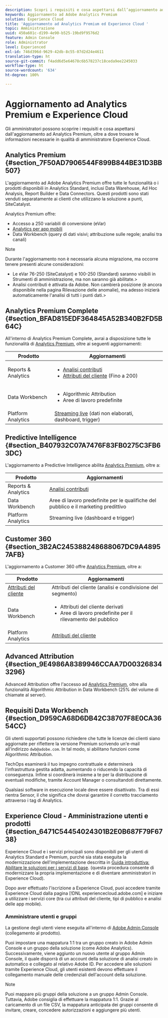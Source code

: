 ```yaml
---
description: Scopri i requisiti e cosa aspettarsi dall’aggiornamento ad Analytics Premium.
keywords: Aggiornamento ad Adobe Analytics Premium
solution: Experience Cloud
title: 'Aggiornamento ad Analytics Premium ed Experience Cloud '
topic: Amministrazione
uuid: 450a601c-d199-4e90-b525-19bd9f9576d2
feature: Admin Console
role: Administrator
level: Experienced
exl-id: 746d396d-9629-42db-8c55-07d2d24e4611
translation-type: ht
source-git-commit: f4add6d5e64678c6b578237c18ceda9ee2245033
workflow-type: ht
source-wordcount: '634'
ht-degree: 100%

---
```


# Aggiornamento ad Analytics Premium e Experience Cloud

Gli amministratori possono scoprire i requisiti e cosa aspettarsi dall&#39;aggiornamento ad Analytics Premium, oltre a dove trovare le informazioni necessarie in qualità di amministratore Experience Cloud.

## Analytics Premium {#section_7F50AD7906544F899B844BE31D3BB507}

L&#39;aggiornamento ad Adobe Analytics Premium offre tutte le funzionalità o i prodotti disponibili in Analytics Standard, inclusi Data Warehouse, Ad Hoc Analysis, Report Builder e Data Connectors. Questi prodotti sono stati venduti separatamente ai clienti che utilizzano la soluzione a punti, SiteCatalyst.

Analytics Premium offre:

* Accesso a 250 variabili di conversione (eVar)
* [Analytics per app mobili](https://docs.adobe.com/content/help/it-IT/mobile-services/using/home.html)
* Data Workbench (query di dati visivi; attribuzione sulle regole; analisi tra canali)

>[!NOTE]
>
>Durante l&#39;aggiornamento non è necessaria alcuna migrazione, ma occorre tenere presenti alcune considerazioni:
>
>* Le eVar 76-250 (SiteCatalyst) e 100-250 (Standard) saranno visibili in Strumenti di amministrazione, ma non saranno già abilitate.>
>* Analisi contributi è attivata da Adobe. Non cambierà posizione (è ancora disponibile nella pagina Rilevazione delle anomalie), ma adesso inizierà automaticamente l&#39;analisi di tutti i punti dati.>


## Analytics Premium Complete {#section_BFAD815EDF364845A52B340B2FD5B64C}

All&#39;interno di Analytics Premium Complete, avrai a disposizione tutte le funzionalità di [Analytics Premium](../admin-getting-started/upgrade-to-analytics-premium.md#section_7F50AD7906544F899B844BE31D3BB507), oltre ai seguenti aggiornamenti:

| Prodotto | Aggiornamenti |
|--- |--- |
| Reports &amp; Analytics | <ul><li>[Analisi contributi](https://docs.adobe.com/content/help/it-IT/analytics/analyze/analysis-workspace/virtual-analyst/contribution-analysis/ca-tokens.html)</li><li>[Attributi del cliente](../attributes/attributes.md#concept_ACFEE7C8B8E94875BA0825CDF4913AF1) (Fino a 200)</li></ul> |
| Data Workbench | <ul><li>Algorithmic Attribution</li><li>Aree di lavoro predefinite</li></ul> |
| Platform Analytics | [Streaming live](https://helpx.adobe.com/it/analytics/kb/getting-started-with-livestream-api.html) (dati non elaborati, dashboard, trigger) |

## Predictive Intelligence {#section_B407932C07A7476F83FB0275C3FB63DC}

L&#39;aggiornamento a Predictive Intelligence abilita [Analytics Premium](../admin-getting-started/upgrade-to-analytics-premium.md#section_7F50AD7906544F899B844BE31D3BB507), oltre a:

| Prodotto | Aggiornamenti |
|---|---|
| Reports &amp; Analytics | [Analisi contributi](https://docs.adobe.com/content/help/it-IT/analytics/analyze/analysis-workspace/virtual-analyst/contribution-analysis/ca-tokens.html) |
| Data Workbench | Aree di lavoro predefinite per le qualifiche del pubblico e il marketing predittivo |
| Platform Analytics | Streaming live (dashboard e trigger) |

## Customer 360 {#section_3B2AC245388248688067DC9A48957AFB}

L&#39;aggiornamento a Customer 360 offre [Analytics Premium](../admin-getting-started/upgrade-to-analytics-premium.md#section_7F50AD7906544F899B844BE31D3BB507), oltre a:

| Prodotto | Aggiornamenti |
|--- |--- |
| [Attributi del cliente](../attributes/attributes.md) | Attributi del cliente (analisi e condivisione del segmento) |
| Data Workbench | <ul><li>Attributi del cliente derivati</li><li>Aree di lavoro predefinite per il rilevamento del pubblico</li></ul> |
| Platform Analytics | [Attributi del cliente](../attributes/attributes.md) |

## Advanced Attribution {#section_9E4986A8389946CCAA7D003268343296}

Advanced Attribution offre l&#39;accesso ad [Analytics Premium](../admin-getting-started/upgrade-to-analytics-premium.md#section_7F50AD7906544F899B844BE31D3BB507), oltre alla funzionalità Algorithmic Attribution in Data Workbench (25% del volume di chiamate al server).

## Requisiti Data Workbench {#section_D959CA68D6DB42C38707F8E0CA3654CC}

Gli utenti supportati possono richiedere che tutte le licenze dei clienti siano aggiornate per riflettere la versione Premium scrivendo un&#39;e-mail all&#39;indirizzo `dwb@adobe.com`. In tal modo, si abilitano funzioni come Algorithmic Attribution.

TechOps esaminerà il tuo impegno contrattuale e determinerà l&#39;infrastruttura gestita adatta, aumentando o riducendo la capacità di conseguenza. Infine si coordinerà insieme a te per la distribuzione di eventuali modifiche, tramite Account Manager o consultandoti direttamente.

Qualsiasi software in esecuzione locale deve essere disattivato. Tra di essi rientra Sensor, il che significa che dovrai garantire il corretto tracciamento attraverso i tag di Analytics.

## Experience Cloud - Amministrazione utenti e prodotti {#section_6471C54454024301B2E0B687F79F6738}

Experience Cloud e i servizi principali sono disponibili per gli utenti di Analytics Standard e Premium, purché sia stata eseguita la modernizzazione dell&#39;implementazione descritta in [Guida introduttiva: Abilitare le soluzioni per i servizi di base](../core-services/core-services.md#concept_07ED1D5C64234E77976E6D572E78FB9C). (questa procedura consente di modernizzare la propria implementazione e di diventare amministratori in Experience Cloud).

Dopo aver effettuato l&#39;iscrizione a Experience Cloud, puoi accedere tramite Experience Cloud dalla pagina [!DNL experiencecloud.adobe.com] e iniziare a utilizzare i servizi core (tra cui attributi del cliente, tipi di pubblico e analisi delle app mobile).

### Amministrare utenti e gruppi

La gestione degli utenti viene eseguita all&#39;interno di [Adobe Admin Console](https://helpx.adobe.com/it/enterprise/help/aedash.html) (collegamento al prodotto).

Puoi impostare una mappatura 1:1 tra un gruppo creato in Adobe Admin Console e un gruppo della soluzione (come Adobe Analytics). Successivamente, viene aggiunto un nuovo utente al gruppo Admin Console, il quale disporrà di un account della soluzione di analisi creato in automatico e collegato al relativo Adobe ID. Per accedere alle soluzioni tramite Experience Cloud, gli utenti esistenti devono effettuare il collegamento manuale delle credenziali dell&#39;account della soluzione.

>[!NOTE]
>
>Puoi mappare più gruppi della soluzione a un gruppo Admin Console. Tuttavia, Adobe consiglia di effettuare la mappatura 1:1. Grazie al caricamento di un file CSV, la mappatura anticipata dei gruppi consente di invitare, creare, concedere autorizzazioni e aggiungere più utenti.
